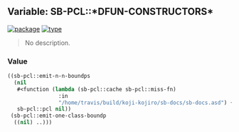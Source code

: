 ## Variable: SB-PCL::\*DFUN-CONSTRUCTORS\*
[![package](https://img.shields.io/badge/Package-SB--PCL-5f9ea0.svg?style=social&colorA=999999)](../) [![type](https://img.shields.io/badge/Type-Variable-5f9ea0.svg?style=social&colorA=999999)](../#variable) 

> No description.

### Value
```cl
((sb-pcl::emit-n-n-boundps
  (nil
   #<function (lambda (sb-pcl::cache sb-pcl::miss-fn)
                :in
                "/home/travis/build/koji-kojiro/sb-docs/sb-docs.asd") {1002627b3b}>
   sb-pcl::pcl nil))
 (sb-pcl::emit-one-class-boundp
  ((nil) ..)))
```

